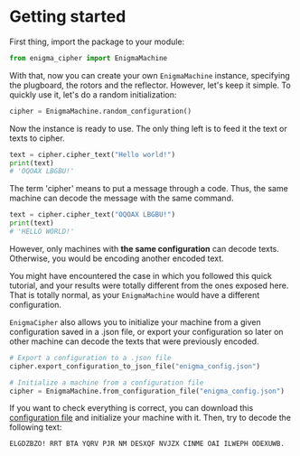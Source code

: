 # Getting started

First thing, import the package to your module:

```python
from enigma_cipher import EnigmaMachine
```

With that, now you can create your own `EnigmaMachine` instance, specifying the plugboard, the rotors and the reflector.
However, let's keep it simple.
To quickly use it, let's do a random initialization:

```python
cipher = EnigmaMachine.random_configuration()
```

Now the instance is ready to use.
The only thing left is to feed it the text or texts to cipher.

```python
text = cipher.cipher_text("Hello world!")
print(text)
# 'OQOAX LBGBU!'
```

The term 'cipher' means to put a message through a code. 
Thus, the same machine can decode the message with the same command.

```python
text = cipher.cipher_text("OQOAX LBGBU!")
print(text)
# 'HELLO WORLD!'
```

However, only machines with **the same configuration** can decode texts. 
Otherwise, you would be encoding another encoded text.

You might have encountered the case in which you followed this quick tutorial, and your results were totally different from the ones exposed here.
That is totally normal, as your `EnigmaMachine` would have a different configuration.

`EnigmaCipher` also allows you to initialize your machine from a given configuration saved in a .json file, or export your configuration so later on other machine can decode the texts that were previously encoded.

```python
# Export a configuration to a .json file
cipher.export_configuration_to_json_file("enigma_config.json")

# Initialize a machine from a configuration file
cipher = EnigmaMachine.from_configuration_file("enigma_config.json")
```

If you want to check everything is correct, you can download this [configuration file](../unittests/enigma_config.json) and initialize your machine with it. Then, try to decode the following text:

```commandline
ELGDZBZO! RRT BTA YQRV PJR NM DESXQF NVJZX CINME OAI ILWEPH ODEXUWB.
```
